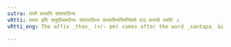 ```yaml
---
sutra: तस्मै प्रभवति संतापादिभ्यः
vRtti: तस्मा इति चतुर्थीसमर्थेभ्यः संतापादिभ्यः प्रभवतीत्यस्मिन्विषये ठञ् प्रत्ययो भवति ॥
vRtti_eng: The affix _than_ (+/- इक) comes after the word _santapa_ &c in the dative construction, in the sense of 'what is able to effect that'.

---
```

